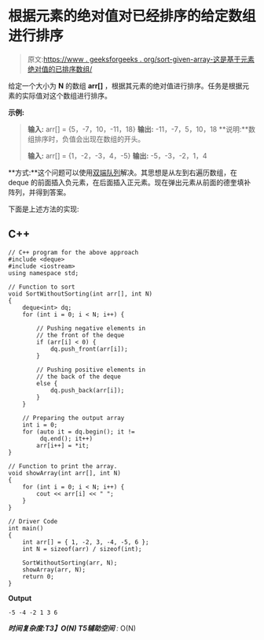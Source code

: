 # 根据元素的绝对值对已经排序的给定数组进行排序

> 原文:[https://www . geeksforgeeks . org/sort-given-array-这是基于元素绝对值的已排序数组/](https://www.geeksforgeeks.org/sort-given-array-which-is-already-sorted-based-on-absolute-values-of-elements/)

给定一个大小为 **N** 的数组 **arr[]** ，根据其元素的绝对值进行排序。任务是根据元素的实际值对这个数组进行排序。

**示例:**

> **输入:** arr[] = {5，-7，10，-11，18}
> **输出:** -11，-7，5，10，18
> **说明:**数组排序时，负值会出现在数组的开头。
> 
> **输入:** arr[] = {1，-2，-3，4，-5}
> **输出:** -5，-3，-2，1，4

**方式:**这个问题可以使用[双端队列](https://www.geeksforgeeks.org/deque-set-1-introduction-applications/)解决。其思想是从左到右遍历数组，在 deque 的前面插入负元素，在后面插入正元素。现在弹出元素从前面的德奎填补阵列，并得到答案。

下面是上述方法的实现:

## C++

```
// C++ program for the above approach
#include <deque>
#include <iostream>
using namespace std;

// Function to sort
void SortWithoutSorting(int arr[], int N)
{
    deque<int> dq;
    for (int i = 0; i < N; i++) {

        // Pushing negative elements in
        // the front of the deque
        if (arr[i] < 0) {
            dq.push_front(arr[i]);
        }

        // Pushing positive elements in
        // the back of the deque
        else {
            dq.push_back(arr[i]);
        }
    }

    // Preparing the output array
    int i = 0;
    for (auto it = dq.begin(); it != 
         dq.end(); it++)
        arr[i++] = *it;
}

// Function to print the array.
void showArray(int arr[], int N)
{
    for (int i = 0; i < N; i++) {
        cout << arr[i] << " ";
    }
}

// Driver Code
int main()
{
    int arr[] = { 1, -2, 3, -4, -5, 6 };
    int N = sizeof(arr) / sizeof(int);

    SortWithoutSorting(arr, N);
    showArray(arr, N);
    return 0;
}
```

**Output**

```
-5 -4 -2 1 3 6 
```

***时间复杂度:**T3】O(N)
T5**辅助空间** :* O(N)
